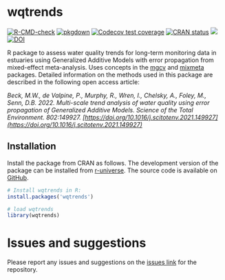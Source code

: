 
# wqtrends

[![R-CMD-check](https://github.com/tbep-tech/wqtrends/workflows/R-CMD-check/badge.svg)](https://github.com/tbep-tech/wqtrends/actions)
[![pkgdown](https://github.com/tbep-tech/wqtrends/workflows/pkgdown/badge.svg)](https://github.com/tbep-tech/wqtrends/actions)
[![Codecov test coverage](https://codecov.io/gh/tbep-tech/wqtrends/branch/master/graph/badge.svg)](https://app.codecov.io/gh/tbep-tech/wqtrends?branch=master)
[![CRAN status](https://www.r-pkg.org/badges/version/wqtrends)](https://CRAN.R-project.org/package=wqtrends)
[![](https://cranlogs.r-pkg.org/badges/grand-total/wqtrends)](https://cran.r-project.org/package=wqtrends)
[![DOI](https://zenodo.org/badge/239808241.svg)](https://zenodo.org/badge/latestdoi/239808241)

R package to assess water quality trends for long-term monitoring data in estuaries using Generalized Additive Models with error propagation from mixed-effect meta-analysis. Uses concepts in the [mgcv](https://CRAN.R-project.org/package=mgcv) and [mixmeta](https://CRAN.R-project.org/package=mixmeta) packages. Detailed information on the methods used in this package are described in the following open access article:

*Beck, M.W., de Valpine, P., Murphy, R., Wren, I., Chelsky, A., Foley, M., Senn, D.B. 2022. Multi-scale trend analysis of water quality using error propagation of Generalized Additive Models. Science of the Total Environment. 802:149927. [https://doi.org/10.1016/j.scitotenv.2021.149927](https://doi.org/10.1016/j.scitotenv.2021.149927)*

## Installation

Install the package from CRAN as follows. The development version of the package can be installed from [r-universe](http://tbep-tech.r-universe.dev/#builds).  The source code is available on [GitHub](https://github.com/tbep-tech/wqtrends).

```r
# Install wqtrends in R:
install.packages('wqtrends')

# load wqtrends
library(wqtrends)
```

# Issues and suggestions

Please report any issues and suggestions on the [issues link](https://github.com/tbep-tech/wqtrends/issues) for the repository.


